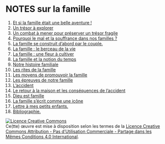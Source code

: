 NOTES sur la famille
====================


1. [Et si la famille était une belle aventure !](../../wiki/chap01)
2. [Un trésor à explorer](../../wiki/chap02)
3. [Un combat à mener pour préserver un trésor fragile](../../wiki/chap03)
4. [Pourquoi le mal et la souffrance dans nos familles ?](../../wiki/chap04)
5. [La famille se construit d’abord par le couple.](../../wiki/chap05)
6. [La famille : le berceau de la vie](../../wiki/chap06)
7. [La famille : une fleur à cultiver](../../wiki/chap07)
8. [La famille et la notion du temps](../../wiki/chap08)
9. [Notre histoire familiale](../../wiki/chap09)
10. [Les rites de la famille](../../wiki/chap10)
11. [Les moyens de promouvoir la famille](../../wiki/chap11)
12. [Les épreuves de notre famille](../../wiki/chap12)
13. [L’accident](../../wiki/chap13)
14. [Le retour à la maison et les conséquences de l’accident](../../wiki/chap14)
15. [Dieu est famille](../../wiki/chap15)
16. [La famille s’écrit comme une icône](../../wiki/chap16)
17. [Lettre à mes petits enfants.](../../wiki/chap17)
18. [Bibliographie.](../../wiki/chap18-bibliographie)



<a rel="license" href="http://creativecommons.org/licenses/by-nc-sa/4.0/"><img alt="Licence Creative Commons" style="border-width:0" src="https://i.creativecommons.org/l/by-nc-sa/4.0/88x31.png" /></a><br />Ce(tte) œuvre est mise à disposition selon les termes de la <a rel="license" href="http://creativecommons.org/licenses/by-nc-sa/4.0/">Licence Creative Commons Attribution - Pas d’Utilisation Commerciale - Partage dans les Mêmes Conditions 4.0 International</a>.

